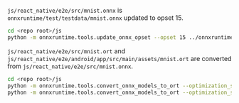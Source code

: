 `js/react_native/e2e/src/mnist.onnx` is `onnxruntime/test/testdata/mnist.onnx` updated to opset 15.

```bash
cd <repo root>/js
python -m onnxruntime.tools.update_onnx_opset --opset 15 ../onnxruntime/test/testdata/mnist.onnx ./react_native/e2e/src/mnist.onnx
```

`js/react_native/e2e/src/mnist.ort` and `js/react_native/e2e/android/app/src/main/assets/mnist.ort` are converted from `js/react_native/e2e/src/mnist.onnx`.

```bash
cd <repo root>/js
python -m onnxruntime.tools.convert_onnx_models_to_ort --optimization_style=Fixed --output_dir ./react_native/e2e/android/app/src/main/assets ./react_native/e2e/src/mnist.onnx
python -m onnxruntime.tools.convert_onnx_models_to_ort --optimization_style=Fixed --output_dir ./react_native/e2e/src ./react_native/e2e/src/mnist.onnx
```
